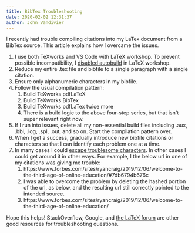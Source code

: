 ```yaml
---
title: BibTex Troubleshooting
date: 2020-02-02 12:31:37
author: John Vandivier
---
```




<!-- wp:paragraph -->
<p>I recently had trouble compiling citations into my LaTex document from a BibTex source. This article explains how I overcame the issues.</p>
<!-- /wp:paragraph -->

<!-- wp:list {\"ordered\":true} -->
<ol><li>I use both TeXworks and VS Code with LaTeX workshop. To prevent possible incompatibility, I <a href=\"https://github.com/James-Yu/LaTeX-Workshop/wiki/Compile#auto-build-latex\">disabled autobuild</a> in LaTeX workshop.</li><li>Reduce my entire .tex file and bibfile to a single paragraph with a single citation.</li><li>Ensure only alphanumeric characters in my bibfile.</li><li>Follow the usual compilation pattern:<ol><li>Build TeXworks pdfLaTeX</li><li>Build TeXworks BibTex</li><li>Build TeXworks pdfLaTex twice more</li><li>There is a build logic to the above four-step series, but that isn't super relevant right now.</li></ol></li><li>If I run into issues, delete all my non-essential build files including .aux, .bbl, .log, .spl, .out, and so on. Start the compilation pattern over.</li><li>When I get a success, gradually introduce new bibfile citations or characters so that I can identify each problem one at a time.</li><li>In many cases I could <a href=\"https://github.com/Vandivier/research-dissertation-case-for-alt-ed/commit/8a2bea9d5e819f8ad65a487f159c5cfc6774f8e9\">escape troublesome characters</a>. In other cases I could get around it in other ways. For example, I the below url in one of my citations was giving me trouble:<ol><li> https://www.forbes.com/sites/ryancraig/2019/12/06/welcome-to-the-third-age-of-online-education/#7db6794b676c </li><li>I was able to overcome the problem by deleting the hashed portion of the url, as below, and the resulting url still correctly pointed to the intended source.</li><li> https://www.forbes.com/sites/ryancraig/2019/12/06/welcome-to-the-third-age-of-online-education/</li></ol></li></ol>
<!-- /wp:list -->

<!-- wp:paragraph -->
<p>Hope this helps! StackOverflow, Google, and <a href=\"https://latex.org/forum/viewtopic.php?t=5287\">the LaTeX forum</a> are other good resources for troubleshooting questions.</p>
<!-- /wp:paragraph -->